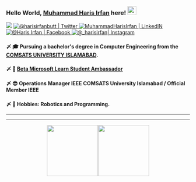 ### Hello World, [Muhammad Haris Irfan](https://harisirfan.com/) here! <img src="https://user-images.githubusercontent.com/46846821/87522094-a135a000-c69e-11ea-899d-e8093968ef3b.gif" width="24px">

<p align="center">

![](https://komarev.com/ghpvc/?username=mharisirfan&color=blueviolet&label=Profile+Views)
<a href="https://twitter.com/Harisirfanbutt">
<img alt="@harisirfanbutt | Twitter" src="https://img.shields.io/badge/twitter-%231DA1F2.svg?&style=for-the-badge&logo=twitter&logoColor=white" />
</a>  <a href="https://www.linkedin.com/in/muhammadharisirfan/">
<img alt="MuhammadHarisIrfan | LinkedIN"  src="https://img.shields.io/badge/linkedin-%230077B5.svg?&style=for-the-badge&logo=linkedin&logoColor=white" />
</a>
<a href="https://www.facebook.com/harisirfanafzalbutt">
<img  alt="@Haris Irfan | Facebook" src="https://img.shields.io/badge/facebook-%231877F2.svg?&style=for-the-badge&logo=facebook&logoColor=white" />
</a>
<a href="https://www.instagram.com/_harisirfan">
<img alt="@_harisirfan| Instagram"  src="https://img.shields.io/badge/instagram-%23E4405F.svg?&style=for-the-badge&logo=instagram&logoColor=white" />
</a>
</p>

#### 〆 🎓 Pursuing a bachelor's degree in Computer Engineering from the [COMSATS UNIVERSITY ISLAMABAD](https://comsats.edu.pk/).

#### 〆 👯 [Beta Microsoft Learn Student Ambassador](https://studentambassadors.microsoft.com)

#### 〆 😎 Operations Manager IEEE COMSATS University Islamabad / Official Member IEEE

#### 〆 🎨 Hobbies: Robotics and Programming.
---

---
<!--[![Haris's GitHub stats](https://github-readme-stats.vercel.app/api?username=mharisirfan&theme=cobalt&show_icons=true&count_private=true&include_all_commits=true&hide=prs,contribs)]-->
<div style="display: flex;align-items: center;justify-content: center;">
  <img height="140px" src="https://github-readme-stats.vercel.app/api?username=mharisirfan&theme=cobalt&show_icons=true&count_private=true&include_all_commits=true&hide=contribs">
  <img height="140px" src="https://github-readme-stats.vercel.app/api/top-langs/?username=mharisirfan&theme=cobalt&layout=compact&custom_title=Top%20Languages&langs_count=4">
</div>

 <!--[![Top Languages](https://github-readme-stats.vercel.app/api/top-langs/?username=harisirfan&theme=cobalt&layout=compact&custom_title=Top%20Languages&langs_count=3)]-->

<!--Here are some ideas to get you started:

- 👯 I’m looking to collaborate on ...
- 🤔 I’m looking for help with ...
- 💬 Ask me about
- 😄 Pronouns: ...
- ⚡ Fun fact: ...
-->
